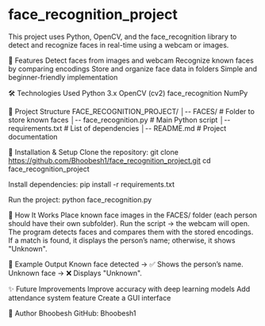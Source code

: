 # face_recognition_project
This project uses Python, OpenCV, and the face_recognition library to detect and recognize faces in real-time using a webcam or images.

🚀 Features
Detect faces from images and webcam
Recognize known faces by comparing encodings
Store and organize face data in folders
Simple and beginner-friendly implementation

🛠️ Technologies Used
Python 3.x
OpenCV (cv2)
face_recognition
NumPy

📂 Project Structure
FACE_RECOGNITION_PROJECT/
│-- FACES/                 # Folder to store known faces
│-- face_recognition.py    # Main Python script
│-- requirements.txt       # List of dependencies
│-- README.md              # Project documentation

🔧 Installation & Setup
Clone the repository:
git clone https://github.com/Bhoobesh1/face_recognition_project.git
cd face_recognition_project

Install dependencies:
pip install -r requirements.txt


Run the project:
python face_recognition.py


🎯 How It Works
Place known face images in the FACES/ folder (each person should have their own subfolder).
Run the script → the webcam will open.
The program detects faces and compares them with the stored encodings.
If a match is found, it displays the person’s name; otherwise, it shows "Unknown".

📸 Example Output
Known face detected → ✅ Shows the person’s name.
Unknown face → ❌ Displays "Unknown".

✨ Future Improvements
Improve accuracy with deep learning models
Add attendance system feature
Create a GUI interface
    
👤 Author
Bhoobesh
GitHub: Bhoobesh1
